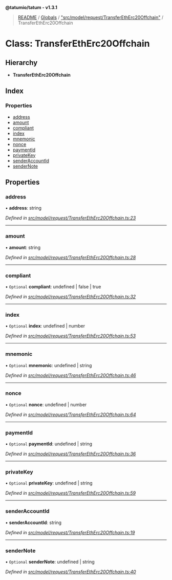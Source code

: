 **@tatumio/tatum - v1.3.1**

> [README](../README.md) / [Globals](../globals.md) / ["src/model/request/TransferEthErc20Offchain"](../modules/_src_model_request_transferetherc20offchain_.md) / TransferEthErc20Offchain

# Class: TransferEthErc20Offchain

## Hierarchy

* **TransferEthErc20Offchain**

## Index

### Properties

* [address](_src_model_request_transferetherc20offchain_.transferetherc20offchain.md#address)
* [amount](_src_model_request_transferetherc20offchain_.transferetherc20offchain.md#amount)
* [compliant](_src_model_request_transferetherc20offchain_.transferetherc20offchain.md#compliant)
* [index](_src_model_request_transferetherc20offchain_.transferetherc20offchain.md#index)
* [mnemonic](_src_model_request_transferetherc20offchain_.transferetherc20offchain.md#mnemonic)
* [nonce](_src_model_request_transferetherc20offchain_.transferetherc20offchain.md#nonce)
* [paymentId](_src_model_request_transferetherc20offchain_.transferetherc20offchain.md#paymentid)
* [privateKey](_src_model_request_transferetherc20offchain_.transferetherc20offchain.md#privatekey)
* [senderAccountId](_src_model_request_transferetherc20offchain_.transferetherc20offchain.md#senderaccountid)
* [senderNote](_src_model_request_transferetherc20offchain_.transferetherc20offchain.md#sendernote)

## Properties

### address

•  **address**: string

*Defined in [src/model/request/TransferEthErc20Offchain.ts:23](https://github.com/tatumio/tatum-js/blob/8f0f126/src/model/request/TransferEthErc20Offchain.ts#L23)*

___

### amount

•  **amount**: string

*Defined in [src/model/request/TransferEthErc20Offchain.ts:28](https://github.com/tatumio/tatum-js/blob/8f0f126/src/model/request/TransferEthErc20Offchain.ts#L28)*

___

### compliant

• `Optional` **compliant**: undefined \| false \| true

*Defined in [src/model/request/TransferEthErc20Offchain.ts:32](https://github.com/tatumio/tatum-js/blob/8f0f126/src/model/request/TransferEthErc20Offchain.ts#L32)*

___

### index

• `Optional` **index**: undefined \| number

*Defined in [src/model/request/TransferEthErc20Offchain.ts:53](https://github.com/tatumio/tatum-js/blob/8f0f126/src/model/request/TransferEthErc20Offchain.ts#L53)*

___

### mnemonic

• `Optional` **mnemonic**: undefined \| string

*Defined in [src/model/request/TransferEthErc20Offchain.ts:46](https://github.com/tatumio/tatum-js/blob/8f0f126/src/model/request/TransferEthErc20Offchain.ts#L46)*

___

### nonce

• `Optional` **nonce**: undefined \| number

*Defined in [src/model/request/TransferEthErc20Offchain.ts:64](https://github.com/tatumio/tatum-js/blob/8f0f126/src/model/request/TransferEthErc20Offchain.ts#L64)*

___

### paymentId

• `Optional` **paymentId**: undefined \| string

*Defined in [src/model/request/TransferEthErc20Offchain.ts:36](https://github.com/tatumio/tatum-js/blob/8f0f126/src/model/request/TransferEthErc20Offchain.ts#L36)*

___

### privateKey

• `Optional` **privateKey**: undefined \| string

*Defined in [src/model/request/TransferEthErc20Offchain.ts:59](https://github.com/tatumio/tatum-js/blob/8f0f126/src/model/request/TransferEthErc20Offchain.ts#L59)*

___

### senderAccountId

•  **senderAccountId**: string

*Defined in [src/model/request/TransferEthErc20Offchain.ts:19](https://github.com/tatumio/tatum-js/blob/8f0f126/src/model/request/TransferEthErc20Offchain.ts#L19)*

___

### senderNote

• `Optional` **senderNote**: undefined \| string

*Defined in [src/model/request/TransferEthErc20Offchain.ts:40](https://github.com/tatumio/tatum-js/blob/8f0f126/src/model/request/TransferEthErc20Offchain.ts#L40)*
